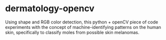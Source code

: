 # dermatology-opencv
Using shape and RGB color detection, this python + openCV piece of code experiments with the concept of machine-identifying patterns on the human skin, specifically to classify moles from possible skin melanomas.
